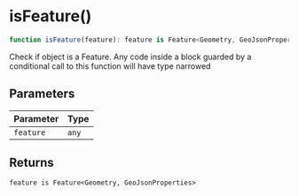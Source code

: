 # isFeature()

```ts
function isFeature(feature): feature is Feature<Geometry, GeoJsonProperties>;
```

Check if object is a Feature. Any code inside a block guarded by a conditional call to this function will have type narrowed

## Parameters

| Parameter | Type  |
| --------- | ----- |
| `feature` | `any` |

## Returns

`feature is Feature<Geometry, GeoJsonProperties>`
